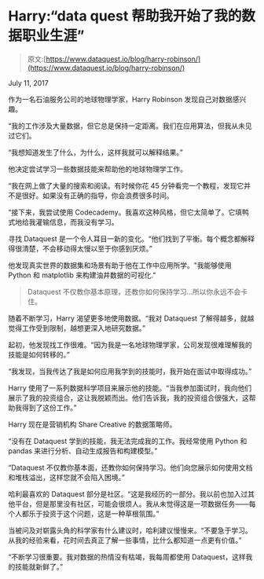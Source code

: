 # Harry:“data quest 帮助我开始了我的数据职业生涯”

> 原文:[https://www.dataquest.io/blog/harry-robinson/](https://www.dataquest.io/blog/harry-robinson/)

July 11, 2017

作为一名石油服务公司的地球物理学家，Harry Robinson 发现自己对数据感兴趣。

“我的工作涉及大量数据，但它总是保持一定距离。我们在应用算法，但我从未见过它们。

“我想知道发生了什么，为什么，这样我就可以解释结果。”

他决定尝试学习一些数据技能来帮助他的地球物理学工作。

“我在网上做了大量的搜索和阅读。有时候你花 45 分钟看完一个教程，发现它并不是很好。如果没有正确的指导，你会浪费很多时间。

“接下来，我尝试使用 Codecademy。我喜欢这种风格，但它太简单了。它填鸭式地给我灌输信息，而我没有学习。

寻找 Dataquest 是一个令人耳目一新的变化。“他们找到了平衡。每个概念都解释得很清楚，不会移动得太慢以至于你感到厌烦。”

他发现真实世界的数据集和场景有助于他在工作中应用所学。"我能够使用 Python 和 matplotlib 来构建油井数据的可视化."

> Dataquest 不仅教你基本原理，还教你如何保持学习…所以你永远不会卡住。

随着不断学习，Harry 渴望更多地使用数据。“我对 Dataquest 了解得越多，就越觉得工作受到限制，越想更深入地研究数据。”

起初，他发现找工作很难。“因为我是一名地球物理学家，公司发现很难理解我的技能是如何转移的。”

“我发现，当我传达了我是如何应用我学到的技能时，我开始在面试中取得成功。”

Harry 使用了一系列数据科学项目来展示他的技能。“当我参加面试时，我向他们展示了我的投资组合，这让我脱颖而出。他们告诉我，我的投资组合很强大，这帮助我得到了这份工作。”

Harry 现在是营销机构 Share Creative 的数据策略师。

“没有在 Dataquest 学到的技能，我无法完成我的工作。我经常使用 Python 和 pandas 来进行分析、自动生成报告和构建模型。”

“Dataquest 不仅教你基本面，还教你如何保持学习。他们向您展示如何使用文档和堆栈溢出，这样您就不会陷入困境。”

哈利最喜欢的 Dataquest 部分是社区。“这是我经历的一部分。我以前也加入过其他平台，但是那里没有社区，可能会很烦人。我从未觉得这是一项数据任务——每个人都乐于投资于这个问题，这是一种草根氛围。”

当被问及对崭露头角的科学家有什么建议时，哈利建议慢慢来。“不要急于学习。从我的经验来看，花时间去真正了解一些事情，比什么都知道一点更有价值。”

“不断学习很重要。我对数据的热情没有枯竭，我每周都使用 Dataquest，这样我的技能就新鲜了。”